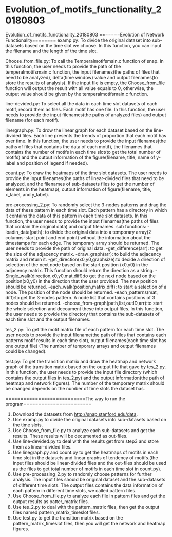 # Evolution_of_motifs_functionality_20180803
Evolution_of_motifs_functionality_20180803
=======Evolution of Network Functionality========
examp.py: To divide the original dataset into sub-datasets based on the time slot we choose. In this function, you can input the filename and the length of the time slot.



Choose_from_file.py: To call the Temperalmotifsmain.c function of snap. In this function, the user needs to provide the path of the temperalmotifsmain.c function, the input filenames(the paths of files that need to be analyzed), delta(time window) value and output filenames(to store the results of analysis). If the input file is empty, the Choose_from_file function will output the result with all value equals to 0, otherwise, the output value should be given by the temperalmotifsmain.c function.

line-devided.py: To select all the data in each time slot datasets of each motif, record them as files. Each motif has one file. In this function, the user needs to provide the input filenames(the paths of analyzed files) and output filename (for each motif).

linergraph.py: To drow the linear graph for each dataset based on the line-divided files. Each line presents the trends of proportion that each motif has over time. In this function, the user needs to provide the input filenames(the paths of files that contains the data of each motif), the filenames that contains the number of motifs in each time slot(to get the total number of motifs) and the output information of the figure(filename, title, name of y-label and position of legend if needed).  


count.py: To draw the heatmaps of the time slot datasets. The user needs to provide the input filenames(the paths of linear-divided files that need to be analyzed, and the filenames of sub-datasets files to get the number of elements in the heatmap), output information of figure(filename, title, x_label, and y_label).

pre-processing_2.py: To randomly select the 3-nodes patterns and drag the data of these pattern in each time slot. Each pattern has a directory in which it contains the data of this pattern in each time slot datasets. In this function, the user needs to provide the input filenames(the paths of files that contain the original data) and output filenames.
	sub functions:
	- loadin_data(path): to divide the original data into a temporary array(2 columns-start point and end point) without the information about the timestamps for each edge. The temporary array should be returned. The user needs to provide the path of original data.
	-get_difference(arr): to get the size of the adjacency matrix. 
	-draw_graph(arr): to build the adjacency matrix and return it.
	-get_direction(x0,y0,graphsize):to decide a direction of selection of the next node based on the start position (x0,y0) in the adjacency matrix. This function should return the direction as a string.
	-Single_walk(direction,x0,y0,mat,diff):to get the next node based on the position(x0,y0) in the direction that the user provided. The new position should be returned.
	-each_walk(position,matrix,diff): to start a selection of a node. The position of the node should be returned.
	-each_patterns(mat, diff):to get the 3-nodes pattern. A node list that contains positions of 3 nodes should be returned.
	-choose_from-graph(path,list,outID,arr):to start the whole selection and decoument these into output files. In this function, the user needs to provide the directory that contains the sub-datasets of each time slot and the output filenames.

tes_2.py: To get the motif matrix file of each pattern for each time slot. The user needs to provide the input filename(the path of files that contains each patterns motif results in each time slot), output filenames(each time slot has one output file) (The number of temporary arrays and output filenames could be changed).

test.py: To get the transition matrix and draw the heatmap and network graph of the transition matrix based on the output file that gave by tes_2.py. In this function, the user needs to provide the input file directory (which contains the output files in tes_2.py) and the output information(the path of heatmap and network figures). The number of the temporary matrix should be changed depends on the number of time slots the dataset has. 


===========================The way to run the program=======================
1. Download the datasets from http://snap.stanford.edu/data.
2. Use examp.py to divide the original datasets into sub-datasets based on the time slots. 
3. Use Choose_from_file.py to analyze each sub-datasets and get the results. These results will be decumented as out-files.
4. Use line-devided.py to deal with the results get from step3 and store them as linear-divided files.
5. Use linegraph.py and count.py to get the heatmaps of motifs in each time slot in the datasets and linear graphs of tendency of motifs.(the input files should be linear-divided files and the out-files should be used as the files to get total number of motifs in each time slot in count.py).
6. Use pre-processing_2.py to randomly choose patterns for further analysis. The input files should be original dataset and the sub-datasets of different time slots. The output files contains the data information of each pattern in different time slots, we called pattern files.
7. Use Choose_from_file.py to analyze each file in pattern files and get the output results as patter_matrix files.
8. Use tes_2.py to deal with the pattern_matrix files, then get the output files named pattern_matrix_timeslot files.
9. Use test.py to get the transition matrix based on the pattern_matrix_timeslot files, then you will get the network and heatmap figures.   

